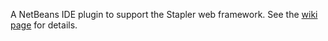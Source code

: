 A NetBeans IDE plugin to support the Stapler web framework.
See the [wiki page](https://wiki.jenkins-ci.org/display/JENKINS/NetBeans+plugin+for+Stapler) for details.
